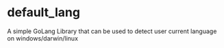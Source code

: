 # default_lang
A simple GoLang Library that can be used to detect user current language on windows/darwin/linux
